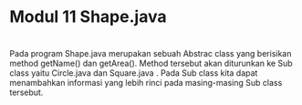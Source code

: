 # Modul 11 Shape.java
#
Pada program Shape.java merupakan sebuah Abstrac class yang berisikan method getName() dan getArea(). 
Method tersebut akan diturunkan ke Sub class yaitu Circle.java dan Square.java . 
Pada Sub class kita dapat menambahkan informasi yang lebih rinci pada masing-masing Sub class tersebut.
